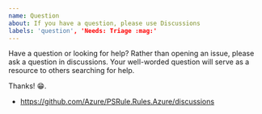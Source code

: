 ```yaml
---
name: Question
about: If you have a question, please use Discussions
labels: 'question', 'Needs: Triage :mag:'
---
```


Have a question or looking for help? Rather than opening an issue, please ask a question in discussions.
Your well-worded question will serve as a resource to others searching for help.

Thanks! 😁.

- <https://github.com/Azure/PSRule.Rules.Azure/discussions>
